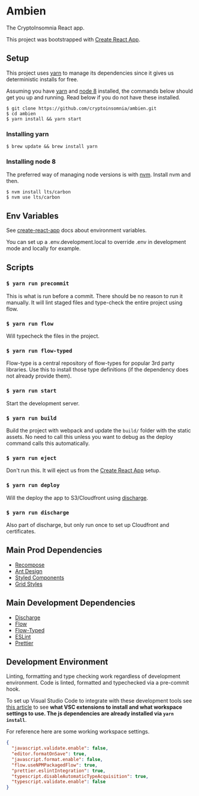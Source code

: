 # Ambien

The CryptoInsomnia React app.

This project was bootstrapped with [Create React App](https://github.com/facebookincubator/create-react-app).

## Setup

This project uses [yarn](https://github.com/yarnpkg/yarn) to manage its dependencies since it gives us deterministic installs for free.

Assuming you have [yarn](https://github.com/yarnpkg/yarn) and [node 8](https://nodejs.org/en/blog/release/v8.9.0/) installed, the commands below should get you up and running. Read below if you do not have these installed.

```
$ git clone https://github.com/cryptoinsomnia/ambien.git
$ cd ambien
$ yarn install && yarn start
```

### Installing yarn

```
$ brew update && brew install yarn
```

### Installing node 8

The preferred way of managing node versions is with [nvm](https://github.com/creationix/nvm). Install nvm and then.

```
$ nvm install lts/carbon
$ nvm use lts/carbon
```

## Env Variables

See [create-react-app](https://github.com/facebook/create-react-app/blob/master/packages/react-scripts/template/README.md#adding-development-environment-variables-in-env) docs about environment variables.

You can set up a .env.development.local to override .env in development mode and locally for example.

## Scripts

### `$ yarn run precommit`

This is what is run before a commit. There should be no reason to run it manually. It will lint staged files and type-check the entire project using flow.

### `$ yarn run flow`

Will typecheck the files in the project.

### `$ yarn run flow-typed`

Flow-type is a central repository of flow-types for popular 3rd party libraries. Use this to install those type definitions (if the dependency does not already provide them).

### `$ yarn run start`

Start the development server.

### `$ yarn run build`

Build the project with webpack and update the `build/` folder with the static assets. No need to call this unless you want to debug as the deploy command calls this automatically.

### `$ yarn run eject`

Don't run this. It will eject us from the [Create React App](https://github.com/facebookincubator/create-react-app) setup.

### `$ yarn run deploy`

Will the deploy the app to S3/Cloudfront using [discharge](https://github.com/brandonweiss/discharge).

### `$ yarn run discharge`

Also part of discharge, but only run once to set up Cloudfront and certificates.

## Main Prod Dependencies

* [Recompose](https://github.com/acdlite/recompose)
* [Ant Design](https://github.com/ant-design/ant-design)
* [Styled Components](https://github.com/styled-components/styled-components)
* [Grid Styles](https://github.com/jxnblk/grid-styled)

## Main Development Dependencies

* [Discharge](https://github.com/brandonweiss/discharge)
* [Flow](https://flow.org/)
* [Flow-Typed](https://github.com/flowtype/flow-typed)
* [ESLint](https://github.com/eslint/eslint)
* [Prettier](https://github.com/prettier/prettier)

## Development Environment

Linting, formatting and type checking work regardless of development environment. Code is linted, formatted and typechecked via a pre-commit hook.

To set up Visual Studio Code to integrate with these development tools see [this article](https://hackernoon.com/configure-eslint-prettier-and-flow-in-vs-code-for-react-development-c9d95db07213) to see **what VSC extensions to install and what workspace settings to use. The js dependencies are already installed via `yarn install`**.

For reference here are some working workspace settings.

```json
{
  "javascript.validate.enable": false,
  "editor.formatOnSave": true,
  "javascript.format.enable": false,
  "flow.useNPMPackagedFlow": true,
  "prettier.eslintIntegration": true,
  "typescript.disableAutomaticTypeAcquisition": true,
  "typescript.validate.enable": false
}
```
